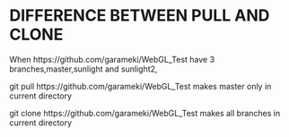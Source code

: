 #  DIFFERENCE BETWEEN PULL AND CLONE

When https://<span></span>github.com/garameki/WebGL_Test have 3 branches,master,sunlight and sunlight2,

git pull https://<span></span>github.com/garameki/WebGL_Test makes master only in current directory

git clone https://<span></span>github.com/garameki/WebGL_Test makes all branches in current directory

